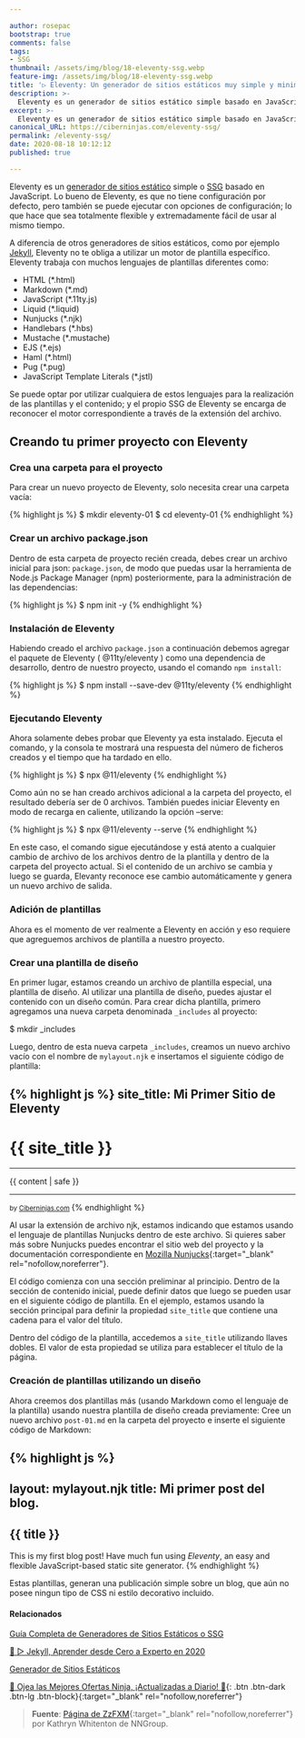 ```yaml
---

author: rosepac
bootstrap: true
comments: false
tags:
- SSG
thumbnail: /assets/img/blog/18-eleventy-ssg.webp
feature-img: /assets/img/blog/18-eleventy-ssg.webp
title: '▷ Eleventy: Un generador de sitios estáticos muy simple y minimalista'
description: >-
  Eleventy es un generador de sitios estático simple basado en JavaScript. Lo bueno de Eleventy es que no tiene configuración por defecto, pero también se puede ejecutar con opciones de configuración.
excerpt: >-
  Eleventy es un generador de sitios estático simple basado en JavaScript. Lo bueno de Eleventy es que no tiene configuración por defecto, pero también se puede ejecutar con opciones de configuración.
canonical_URL: https://ciberninjas.com/eleventy-ssg/
permalink: /eleventy-ssg/
date: 2020-08-18 10:12:12
published: true

---
```


Eleventy es un [generador de sitios estático](https://ciberninjas.com/ssg/) simple o [SSG](https://ciberninjas.com/wiki/generador-de-sitios-estaticos/) basado en JavaScript. Lo bueno de Eleventy, es que no tiene configuración por defecto, pero también se puede ejecutar con opciones de configuración; lo que hace que sea totalmente flexible y extremadamente fácil de usar al mismo tiempo.

A diferencia de otros generadores de sitios estáticos, como por ejemplo [Jekyll](https://ciberninjas.com/jekyll/), Eleventy no te obliga a utilizar un motor de plantilla específico. Eleventy trabaja con muchos lenguajes de plantillas diferentes como:

- HTML (*.html)
- Markdown (*.md)
- JavaScript (*.11ty.js)
- Liquid (*.liquid)
- Nunjucks (*.njk)
- Handlebars (*.hbs)
- Mustache (*.mustache)
- EJS (*.ejs)
- Haml (*.html)
- Pug (*.pug)
- JavaScript Template Literals (*.jstl)

Se puede optar por utilizar cualquiera de estos lenguajes para la realización de las plantillas y el contenido; y el propio SSG de Eleventy se encarga de reconocer el motor correspondiente a través de la extensión del archivo.

## **Creando tu primer proyecto con Eleventy**

### Crea una carpeta para el proyecto

Para crear un nuevo proyecto de Eleventy, solo necesita crear una carpeta vacía:

{% highlight js %}
$ mkdir eleventy-01
$ cd eleventy-01
{% endhighlight %}

### Crear un archivo package.json

Dentro de esta carpeta de proyecto recién creada, debes crear un archivo inicial para json: `package.json`, de modo que puedas usar la herramienta de Node.js Package Manager (npm) posteriormente, para la administración de las dependencias:

<!-- {% highlight js %}{% endhighlight %} -->
{% highlight js %}
$ npm init -y
{% endhighlight %}

### Instalación de Eleventy

Habiendo creado el archivo `package.json` a continuación debemos agregar el paquete de Eleventy ( @11ty/eleventy ) como una dependencia de desarrollo, dentro de nuestro proyecto, usando el comando `npm install`:

{% highlight js %}
$ npm install --save-dev @11ty/eleventy
{% endhighlight %}

### Ejecutando Eleventy

Ahora solamente debes probar que Eleventy ya esta instalado. Ejecuta el comando, y la consola te mostrará una respuesta del número de ficheros creados y el tiempo que ha tardado en ello.

{% highlight js %}
$ npx @11/eleventy
{% endhighlight %}

Como aún no se han creado archivos adicional a la carpeta del proyecto, el resultado debería ser de 0 archivos. También puedes iniciar Eleventy en modo de recarga en caliente, utilizando la opción –serve:

{% highlight js %}
$ npx @11/eleventy --serve
{% endhighlight %}

En este caso, el comando sigue ejecutándose y está atento a cualquier cambio de archivo de los archivos dentro de la plantilla y dentro de la carpeta del proyecto actual. Si el contenido de un archivo se cambia y luego se guarda, Elevanty reconoce ese cambio automáticamente y genera un nuevo archivo de salida.

### Adición de plantillas

Ahora es el momento de ver realmente a Eleventy en acción y eso requiere que agreguemos archivos de plantilla a nuestro proyecto.

### Crear una plantilla de diseño

En primer lugar, estamos creando un archivo de plantilla especial, una plantilla de diseño. Al utilizar una plantilla de diseño, puedes ajustar el contenido con un diseño común. Para crear dicha plantilla, primero agregamos una nueva carpeta denominada `_includes` al proyecto:

$ mkdir _includes

Luego, dentro de esta nueva carpeta `_includes`, creamos un nuevo archivo vacío con el nombre de `mylayout.njk` e insertamos el siguiente código de plantilla:


{% highlight js %}
site_title: Mi Primer Sitio de Eleventy
---

<!doctype html>
<html lang="en">
    <head>
        <meta charset="utf-8">
        <meta name="viewport" content="width=device-width, initial-scale=1.0">
        <title>{{ site_title }}</title>
    </head>
    <body>
        <h1>{{ site_title }}</h1>
        <hr/>
        {{ content | safe }}
        <hr/>
        <small>by
            <a href="https://ciberninjas.com">Ciberninjas.com</a>
        </small>
    </body>
</html>
{% endhighlight %}

Al usar la extensión de archivo njk, estamos indicando que estamos usando el lenguaje de plantillas Nunjucks dentro de este archivo. Si quieres saber más sobre Nunjucks puedes encontrar el sitio web del proyecto y la documentación correspondiente en [Mozilla Nunjucks](https://mozilla.github.io/nunjucks/){:target="_blank" rel="nofollow,noreferrer"}.

El código comienza con una sección preliminar al principio. Dentro de la sección de contenido inicial, puede definir datos que luego se pueden usar en el siguiente código de plantilla. En el ejemplo, estamos usando la sección principal para definir la propiedad `site_title` que contiene una cadena para el valor del título.

Dentro del código de la plantilla, accedemos a `site_title` utilizando llaves dobles. El valor de esta propiedad se utiliza para establecer el título de la página.

### Creación de plantillas utilizando un diseño

Ahora creemos dos plantillas más (usando Markdown como el lenguaje de la plantilla) usando nuestra plantilla de diseño creada previamente: Cree un nuevo archivo `post-01.md` en la carpeta del proyecto e inserte el siguiente código de Markdown:

{% highlight js %}
---
layout: mylayout.njk
title: Mi primer post del blog.
---

## {{ title }}

This is my first blog post! Have much fun using _Eleventy_, an easy and flexible JavaScript-based static site generator.
{% endhighlight %}

Estas plantillas, generan una publicación simple sobre un blog, que aún no posee ningun tipo de CSS ni estilo decorativo incluido.

#### **Relacionados** <!-- omit in toc -->

[Guía Completa de Generadores de Sitios Estáticos o SSG](https://ciberninjas.com/ssg/)

[🥇 ▷ Jekyll, Aprender desde Cero a Experto en 2020](https://ciberninjas.com/guias/ssg/jekyll)

[Generador de Sitios Estáticos](https://ciberninjas.com/wiki/generador-de-sitios-estaticos/)

[🎁 Ojea las Mejores Ofertas Ninja, ¡Actualizadas a Diario! 🛒](https://www.amazon.es/shop/cibercursos){: .btn .btn-dark .btn-lg .btn-block}{:target="_blank" rel="nofollow,noreferrer"}

> **Fuente**: [Página de ZzFXM](https://www.11ty.dev/){:target="_blank" rel="nofollow,noreferrer"} por Kathryn Whitenton de NNGroup.